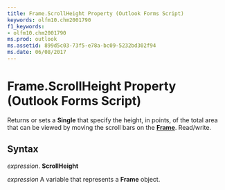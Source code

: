 ```yaml
---
title: Frame.ScrollHeight Property (Outlook Forms Script)
keywords: olfm10.chm2001790
f1_keywords:
- olfm10.chm2001790
ms.prod: outlook
ms.assetid: 899d5c03-73f5-e78a-bc09-5232bd302f94
ms.date: 06/08/2017
---
```



# Frame.ScrollHeight Property (Outlook Forms Script)

Returns or sets a  **Single** that specify the height, in points, of the total area that can be viewed by moving the scroll bars on the **[Frame](Outlook.frame.md)**. Read/write.


## Syntax

 _expression_. **ScrollHeight**

 _expression_ A variable that represents a  **Frame** object.


